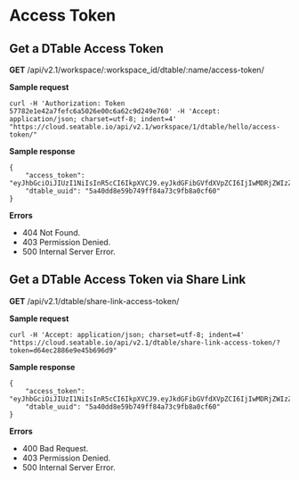 # Access Token

## Get a DTable Access Token

**GET** /api/v2.1/workspace/:workspace_id/dtable/:name/access-token/

**Sample request**

```
curl -H 'Authorization: Token 57782e1e42a7fefc6a5026e00c6a62c9d249e760' -H 'Accept: application/json; charset=utf-8; indent=4' "https://cloud.seatable.io/api/v2.1/workspace/1/dtable/hello/access-token/"

```

**Sample response**

```
{
    "access_token": "eyJhbGciOiJIUzI1NiIsInR5cCI6IkpXVCJ9.eyJkdGFibGVfdXVpZCI6IjIwMDRjZWIzZDQyZDRiMDI5YTkzYjFkOWEwOWQxZTYxIiwiZXhwIjoxNTY1NTg5NjI5fQ.PdzbZKoEFQ2zONPwX9ouMdzM4GAzD5xAhxtGkmr4P9M",
    "dtable_uuid": "5a40dd8e59b749ff84a73c9fb8a0cf60"
}

```

**Errors**

* 404 Not Found.
* 403 Permission Denied.
* 500 Internal Server Error.

## Get a DTable Access Token via Share Link

**GET** /api/v2.1/dtable/share-link-access-token/

**Sample request**

```
curl -H 'Accept: application/json; charset=utf-8; indent=4' "https://cloud.seatable.io/api/v2.1/dtable/share-link-access-token/?token=d64ec2886e9e45b696d9"

```

**Sample response**

```
{
    "access_token": "eyJhbGciOiJIUzI1NiIsInR5cCI6IkpXVCJ9.eyJkdGFibGVfdXVpZCI6IjIwMDRjZWIzZDQyZDRiMDI5YTkzYjFkOWEwOWQxZTYxIiwiZXhwIjoxNTY1NTg5NjI5fQ.PdzbZKoEFQ2zONPwX9ouMdzM4GAzD5xAhxtGkmr4P9M",
    "dtable_uuid": "5a40dd8e59b749ff84a73c9fb8a0cf60"
}

```

**Errors**

* 400 Bad Request.
* 403 Permission Denied.
* 500 Internal Server Error.


